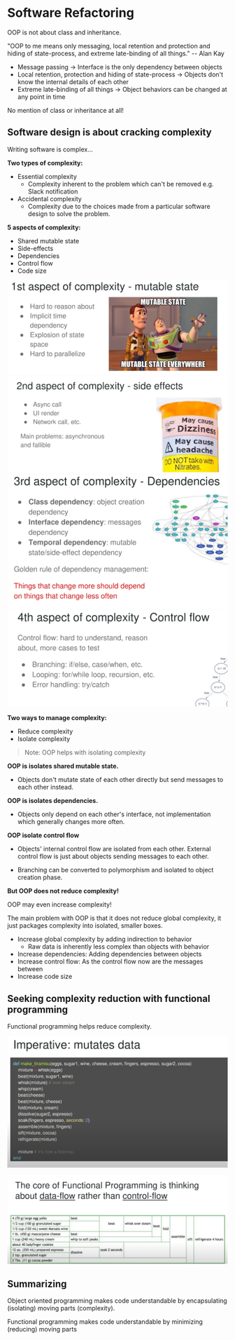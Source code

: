 # Software Refactoring

OOP is not about class and inheritance.

"OOP to me means only messaging, local retention and protection and hiding of state-process, and extreme late-binding of all things." -- Alan Kay

- Message passing -> Interface is the only dependency between objects
- Local retention, protection and hiding of state-process -> Objects don't know the internal details of each other
- Extreme late-binding of all things -> Object behaviors can be changed at any point in time

No mention of class or inheritance at all!

## Software design is about cracking complexity

Writing software is complex...

**Two types of complexity:**
- Essential complexity
  - Complexity inherent to the problem which can't be removed e.g. Slack notification
- Accidental complexity
  - Complexity due to the choices made from a particular software design to solve the problem.

**5 aspects of complexity:**
- Shared mutable state
- Side-effects
- Dependencies
- Control flow
- Code size

![mutable state](./assets/1.png)
![Side-effects](./assets/2.png)
![Dependencies](./assets/3.png)
![Control flow](./assets/4.png)

**Two ways to manage complexity:**
- Reduce complexity
- Isolate complexity

> Note: OOP helps with isolating complexity


**OOP is isolates shared mutable state.**
- Objects don't mutate state of each other directly but send messages to each other instead.
  
**OOP is isolates dependencies.**
- Objects only depend on each other's interface, not implementation which generally changes more often.

**OOP isolate control flow**

- Objects' internal control flow are isolated from each other. External control flow is just about objects sending messages to each other.

- Branching can be converted to polymorphism and isolated to object creation phase.

**But OOP does not reduce complexity!**

OOP may even increase complexity!

The main problem with OOP is that it does not reduce global complexity, it just packages complexity into isolated, smaller boxes.

- Increase global complexity by adding indirection to behavior
  - Raw data is inherently less complex than objects with behavior
- Increase dependencies: Adding dependencies between objects
- Increase control flow: As the control flow now are the messages between
- Increase code size

## Seeking complexity reduction with functional programming

Functional programming helps reduce complexity.

![imperative: mutates data](./assets/5.png)

![data flow](./assets/6.png)


## Summarizing

Object oriented programming makes code understandable by encapsulating (isolating) moving parts (complexity).

Functional programming makes code understandable by minimizing (reducing) moving parts